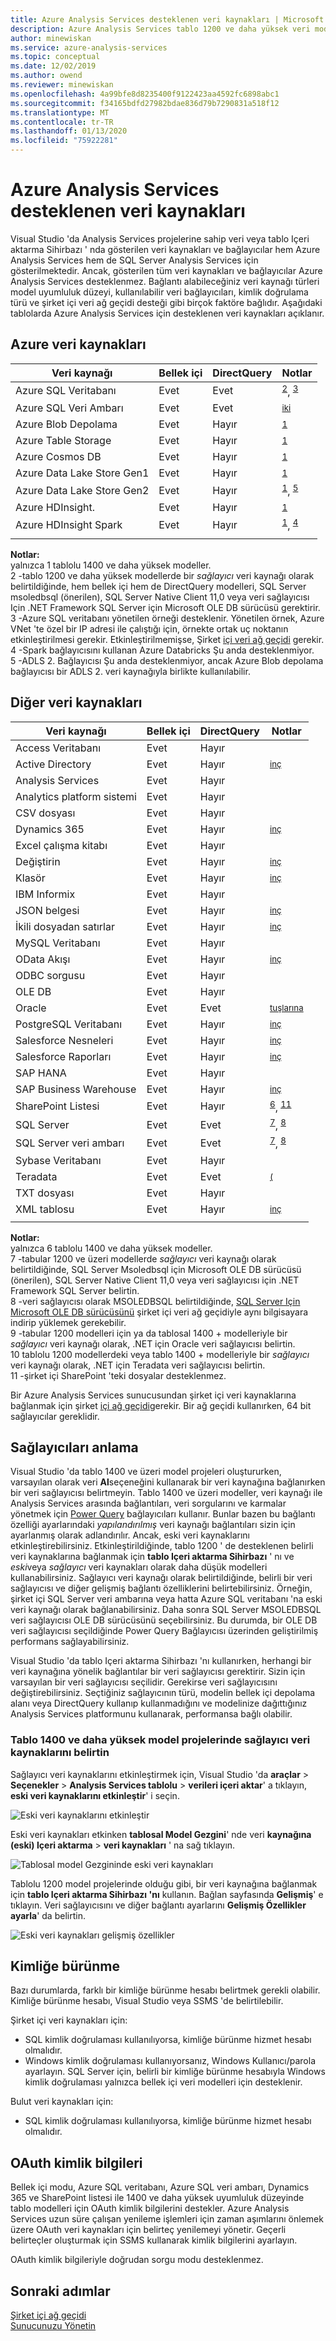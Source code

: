 ```yaml
---
title: Azure Analysis Services desteklenen veri kaynakları | Microsoft Docs
description: Azure Analysis Services tablo 1200 ve daha yüksek veri modelleri için desteklenen veri kaynaklarını ve bağlayıcıları açıklar.
author: minewiskan
ms.service: azure-analysis-services
ms.topic: conceptual
ms.date: 12/02/2019
ms.author: owend
ms.reviewer: minewiskan
ms.openlocfilehash: 4a99bfe8d8235400f9122423aa4592fc6898abc1
ms.sourcegitcommit: f34165bdfd27982bdae836d79b7290831a518f12
ms.translationtype: MT
ms.contentlocale: tr-TR
ms.lasthandoff: 01/13/2020
ms.locfileid: "75922281"
---
```

# <a name="data-sources-supported-in-azure-analysis-services"></a>Azure Analysis Services desteklenen veri kaynakları

Visual Studio 'da Analysis Services projelerine sahip veri veya tablo Içeri aktarma Sihirbazı ' nda gösterilen veri kaynakları ve bağlayıcılar hem Azure Analysis Services hem de SQL Server Analysis Services için gösterilmektedir. Ancak, gösterilen tüm veri kaynakları ve bağlayıcılar Azure Analysis Services desteklenmez. Bağlantı alabileceğiniz veri kaynağı türleri model uyumluluk düzeyi, kullanılabilir veri bağlayıcıları, kimlik doğrulama türü ve şirket içi veri ağ geçidi desteği gibi birçok faktöre bağlıdır. Aşağıdaki tablolarda Azure Analysis Services için desteklenen veri kaynakları açıklanır.

## <a name="azure-data-sources"></a>Azure veri kaynakları

|Veri kaynağı  |Bellek içi  |DirectQuery  |Notlar |
|---------|---------|---------|---------|
|Azure SQL Veritabanı      |   Evet      |    Evet      |<sup>[2](#azprovider)</sup>, <sup> [3](#azsqlmanaged)</sup>|
|Azure SQL Veri Ambarı      |   Evet      |   Evet       |<sup>[iki](#azprovider)</sup>|
|Azure Blob Depolama      |   Evet       |    Hayır      | <sup>[1](#tab1400a)</sup> |
|Azure Table Storage     |   Evet       |    Hayır      | <sup>[1](#tab1400a)</sup>|
|Azure Cosmos DB     |  Evet        |  Hayır        |<sup>[1](#tab1400a)</sup> |
|Azure Data Lake Store Gen1      |   Evet       |    Hayır      |<sup>[1](#tab1400a)</sup> |
|Azure Data Lake Store Gen2       |   Evet       |    Hayır      |<sup>[1](#tab1400a)</sup>, <sup> [5](#gen2)</sup>|
|Azure HDInsight.    |     Evet     |   Hayır       |<sup>[1](#tab1400a)</sup> |
|Azure HDInsight Spark     |   Evet       |   Hayır       |<sup>[1](#tab1400a)</sup>, <sup> [4](#databricks)</sup>|
||||

**Notlar:**    
yalnızca <a name="tab1400a">1</a> tablolu 1400 ve daha yüksek modeller.  
<a name="azprovider">2</a> -tablo 1200 ve daha yüksek modellerde bir *sağlayıcı* veri kaynağı olarak belirtildiğinde, hem bellek içi hem de DirectQuery modelleri, SQL Server msoledbsql (önerilen), SQL Server Native Client 11,0 veya veri sağlayıcısı Için .NET Framework SQL Server için Microsoft OLE DB sürücüsü gerektirir.    
<a name="azsqlmanaged">3</a> -Azure SQL veritabanı yönetilen örneği desteklenir. Yönetilen örnek, Azure VNet 'te özel bir IP adresi ile çalıştığı için, örnekte ortak uç noktanın etkinleştirilmesi gerekir. Etkinleştirilmemişse, Şirket [içi veri ağ geçidi](analysis-services-gateway.md) gerekir.    
<a name="databricks">4</a> -Spark bağlayıcısını kullanan Azure Databricks Şu anda desteklenmiyor.   
<a name="gen2">5</a> -ADLS 2. Bağlayıcısı Şu anda desteklenmiyor, ancak Azure Blob depolama bağlayıcısı bir ADLS 2. veri kaynağıyla birlikte kullanılabilir.   

## <a name="other-data-sources"></a>Diğer veri kaynakları

|Veri kaynağı | Bellek içi | DirectQuery |Notlar   |
|  --- | --- | --- | --- |
|Access Veritabanı     |  Evet | Hayır |  |
|Active Directory     |  Evet | Hayır | <sup>[inç](#tab1400b)</sup>  |
|Analysis Services     |  Evet | Hayır |  |
|Analytics platform sistemi     |  Evet | Hayır |  |
|CSV dosyası  |Evet | Hayır |  |
|Dynamics 365     |  Evet | Hayır | <sup>[inç](#tab1400b)</sup> |
|Excel çalışma kitabı     |  Evet | Hayır |  |
|Değiştirin      |  Evet | Hayır | <sup>[inç](#tab1400b)</sup> |
|Klasör      |Evet | Hayır | <sup>[inç](#tab1400b)</sup> |
|IBM Informix  |Evet | Hayır |  |
|JSON belgesi      |  Evet | Hayır | <sup>[inç](#tab1400b)</sup> |
|İkili dosyadan satırlar      | Evet | Hayır | <sup>[inç](#tab1400b)</sup> |
|MySQL Veritabanı     | Evet | Hayır |  |
|OData Akışı      |  Evet | Hayır | <sup>[inç](#tab1400b)</sup> |
|ODBC sorgusu     | Evet | Hayır |  |
|OLE DB     |   Evet | Hayır |  |
|Oracle  | Evet  |Evet  | <sup>[tuşlarına](#oracle)</sup> |
|PostgreSQL Veritabanı   | Evet | Hayır | <sup>[inç](#tab1400b)</sup> |
|Salesforce Nesneleri|  Evet | Hayır | <sup>[inç](#tab1400b)</sup> |
|Salesforce Raporları |Evet | Hayır | <sup>[inç](#tab1400b)</sup> |
|SAP HANA     |  Evet | Hayır |  |
|SAP Business Warehouse    |  Evet | Hayır | <sup>[inç](#tab1400b)</sup> |
|SharePoint Listesi      |   Evet | Hayır | <sup>[6](#tab1400b)</sup>, <sup> [11](#filesSP)</sup> |
|SQL Server |Evet   | Evet  | <sup>[7](#sqlim)</sup>, <sup> [8](#instgw)</sup> | 
|SQL Server veri ambarı |Evet   | Evet  | <sup>[7](#sqlim)</sup>, <sup> [8](#instgw)</sup> |
|Sybase Veritabanı     |  Evet | Hayır |  |
|Teradata | Evet  | Evet  | <sup>[(](#teradata)</sup> |
|TXT dosyası  |Evet | Hayır |  |
|XML tablosu    |  Evet | Hayır | <sup>[inç](#tab1400b)</sup> |
| | | |

**Notlar:**    
yalnızca <a name="tab1400b">6</a> tablolu 1400 ve daha yüksek modeller.  
<a name="sqlim">7</a> -tabular 1200 ve üzeri modellerde *sağlayıcı* veri kaynağı olarak belirtildiğinde, SQL Server Msoledbsql için Microsoft OLE DB sürücüsü (önerilen), SQL Server Native Client 11,0 veya veri sağlayıcısı için .NET Framework SQL Server belirtin.  
<a name="instgw">8</a> -veri sağlayıcısı olarak MSOLEDBSQL belirtildiğinde, [SQL Server Için Microsoft OLE DB sürücüsünü](https://docs.microsoft.com/sql/connect/oledb/oledb-driver-for-sql-server) şirket içi veri ağ geçidiyle aynı bilgisayara indirip yüklemek gerekebilir.  
<a name="oracle">9</a> -tabular 1200 modelleri için ya da tablosal 1400 + modelleriyle bir *sağlayıcı* veri kaynağı olarak, .NET için Oracle veri sağlayıcısı belirtin.  
<a name="teradata">10</a> tablolu 1200 modellerdeki veya tablo 1400 + modelleriyle bir *sağlayıcı* veri kaynağı olarak, .NET için Teradata veri sağlayıcısı belirtin.   
<a name="filesSP">11</a> -şirket içi SharePoint 'teki dosyalar desteklenmez.

Bir Azure Analysis Services sunucusundan şirket içi veri kaynaklarına bağlanmak için şirket [içi ağ geçidi](analysis-services-gateway.md)gerekir. Bir ağ geçidi kullanırken, 64 bit sağlayıcılar gereklidir. 

## <a name="understanding-providers"></a>Sağlayıcıları anlama

Visual Studio 'da tablo 1400 ve üzeri model projeleri oluştururken, varsayılan olarak veri **Al**seçeneğini kullanarak bir veri kaynağına bağlanırken bir veri sağlayıcısı belirtmeyin. Tablo 1400 ve üzeri modeller, veri kaynağı ile Analysis Services arasında bağlantıları, veri sorgularını ve karmalar yönetmek için [Power Query](/power-query/power-query-what-is-power-query) bağlayıcıları kullanır. Bunlar bazen bu bağlantı özelliği ayarlarındaki *yapılandırılmış* veri kaynağı bağlantıları sizin için ayarlanmış olarak adlandırılır. Ancak, eski veri kaynaklarını etkinleştirebilirsiniz. Etkinleştirildiğinde, tablo 1200 ' de desteklenen belirli veri kaynaklarına bağlanmak için **tablo Içeri aktarma Sihirbazı** ' nı ve *eski*veya *sağlayıcı* veri kaynakları olarak daha düşük modelleri kullanabilirsiniz. Sağlayıcı veri kaynağı olarak belirtildiğinde, belirli bir veri sağlayıcısı ve diğer gelişmiş bağlantı özelliklerini belirtebilirsiniz. Örneğin, şirket içi SQL Server veri ambarına veya hatta Azure SQL veritabanı 'na eski veri kaynağı olarak bağlanabilirsiniz. Daha sonra SQL Server MSOLEDBSQL veri sağlayıcısı OLE DB sürücüsünü seçebilirsiniz. Bu durumda, bir OLE DB veri sağlayıcısı seçildiğinde Power Query Bağlayıcısı üzerinden geliştirilmiş performans sağlayabilirsiniz. 

Visual Studio 'da tablo Içeri aktarma Sihirbazı 'nı kullanırken, herhangi bir veri kaynağına yönelik bağlantılar bir veri sağlayıcısı gerektirir. Sizin için varsayılan bir veri sağlayıcısı seçilidir. Gerekirse veri sağlayıcısını değiştirebilirsiniz. Seçtiğiniz sağlayıcının türü, modelin bellek içi depolama alanı veya DirectQuery kullanıp kullanmadığını ve modelinize dağıttığınız Analysis Services platformunu kullanarak, performansa bağlı olabilir.

### <a name="specify-provider-data-sources-in-tabular-1400-and-higher-model-projects"></a>Tablo 1400 ve daha yüksek model projelerinde sağlayıcı veri kaynaklarını belirtin

Sağlayıcı veri kaynaklarını etkinleştirmek için, Visual Studio 'da **araçlar** > **Seçenekler** > **Analysis Services tablolu** > **verileri içeri aktar**' a tıklayın, **eski veri kaynaklarını etkinleştir**' i seçin.

![Eski veri kaynaklarını etkinleştir](media/analysis-services-datasource/aas-enable-legacy-datasources.png)

Eski veri kaynakları etkinken **tablosal Model Gezgini**' nde veri **kaynağına (eski) Içeri aktarma** > **veri kaynakları** ' na sağ tıklayın.

![Tablosal model Gezgininde eski veri kaynakları](media/analysis-services-datasource/aas-import-legacy-datasources.png)

Tablolu 1200 model projelerinde olduğu gibi, bir veri kaynağına bağlanmak için **tablo Içeri aktarma Sihirbazı 'nı** kullanın. Bağlan sayfasında **Gelişmiş**' e tıklayın. Veri sağlayıcısını ve diğer bağlantı ayarlarını **Gelişmiş Özellikler ayarla**' da belirtin.

![Eski veri kaynakları gelişmiş özellikler](media/analysis-services-datasource/aas-import-legacy-advanced.png)


## <a name="impersonation"></a>Kimliğe bürünme
Bazı durumlarda, farklı bir kimliğe bürünme hesabı belirtmek gerekli olabilir. Kimliğe bürünme hesabı, Visual Studio veya SSMS 'de belirtilebilir.

Şirket içi veri kaynakları için:

* SQL kimlik doğrulaması kullanılıyorsa, kimliğe bürünme hizmet hesabı olmalıdır.
* Windows kimlik doğrulaması kullanıyorsanız, Windows Kullanıcı/parola ayarlayın. SQL Server için, belirli bir kimliğe bürünme hesabıyla Windows kimlik doğrulaması yalnızca bellek içi veri modelleri için desteklenir.

Bulut veri kaynakları için:

* SQL kimlik doğrulaması kullanılıyorsa, kimliğe bürünme hizmet hesabı olmalıdır.

## <a name="oauth-credentials"></a>OAuth kimlik bilgileri

Bellek içi modu, Azure SQL veritabanı, Azure SQL veri ambarı, Dynamics 365 ve SharePoint listesi ile 1400 ve daha yüksek uyumluluk düzeyinde tablo modelleri için OAuth kimlik bilgilerini destekler. Azure Analysis Services uzun süre çalışan yenileme işlemleri için zaman aşımlarını önlemek üzere OAuth veri kaynakları için belirteç yenilemeyi yönetir. Geçerli belirteçler oluşturmak için SSMS kullanarak kimlik bilgilerini ayarlayın.

OAuth kimlik bilgileriyle doğrudan sorgu modu desteklenmez.

## <a name="next-steps"></a>Sonraki adımlar
[Şirket içi ağ geçidi](analysis-services-gateway.md)   
[Sunucunuzu Yönetin](analysis-services-manage.md)   

